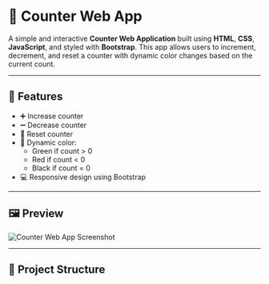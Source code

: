 # 🔢 Counter Web App

A simple and interactive **Counter Web Application** built using **HTML**, **CSS**, **JavaScript**, and styled with **Bootstrap**. This app allows users to increment, decrement, and reset a counter with dynamic color changes based on the current count.

---

## 🚀 Features

- ➕ Increase counter
- ➖ Decrease counter
- 🔁 Reset counter
- 🎨 Dynamic color:
  - Green if count > 0
  - Red if count < 0
  - Black if count = 0
- 💻 Responsive design using Bootstrap

---

## 🖼️ Preview

![Counter Web App Screenshot](https://your-screenshot-url.com) <!-- Optional: Replace with your screenshot if available -->

---

## 📂 Project Structure

